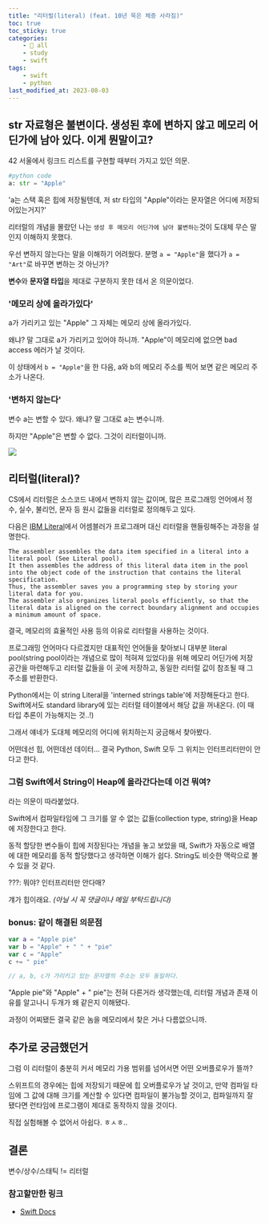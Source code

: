 ```yaml
---
title: "리터럴(literal) (feat. 10년 묵은 체증 사라짐)"
toc: true
toc_sticky: true
categories:
    - 📂 all
    - study
    - swift
tags:
    - swift
    - python
last_modified_at: 2023-08-03
---
```


## str 자료형은 불변이다. 생성된 후에 변하지 않고 메모리 어딘가에 남아 있다. 이게 뭔말이고?

42 서울에서 링크드 리스트를 구현할 때부터 가지고 있던 의문.

```python
#python code
a: str = "Apple"
```

'a는 스택 혹은 힙에 저장될텐데, 저 str 타입의 "Apple"이라는 문자열은 어디에 저장되어있는거지?'

리터럴의 개념을 몰랐던 나는 `생성 후 메모리 어딘가에 남아 불변하는`것이 도대체 무슨 말인지 이해하지 못했다.

우선 변하지 않는다는 말을 이해하기 어려웠다. 분명 `a = "Apple"`을 했다가 `a = "Art"`로 바꾸면 변하는 것 아닌가?

**변수**와 **문자열 타입**을 제대로 구분하지 못한 데서 온 의문이었다.

### '메모리 상에 올라가있다'

a가 가리키고 있는 "Apple" 그 자체는 메모리 상에 올라가있다.

왜냐? 말 그대로 a가 가리키고 있어야 하니까. "Apple"이 메모리에 없으면 bad access 에러가 날 것이다.

이 상태에서 `b = "Apple"`을 한 다음, a와 b의 메모리 주소를 찍어 보면 같은 메모리 주소가 나온다.

### '변하지 않는다'

변수 a는 변할 수 있다. 왜냐? 말 그대로 a는 변수니까.

하지만 "Apple"은 변할 수 없다. 그것이 리터럴이니까.

![](https://mblogthumb-phinf.pstatic.net/MjAyMDA5MDZfNzQg/MDAxNTk5MzQ3NjIxNTA1.mLoMRv7v7CNlhXjCoU2wQ5O2mi5yK6CH-H3FHtvceKcg.LdPJtOG-367ZcddayjJhnGYRCop3nMizWozfKz0t3gwg.JPEG.khs20010327/1599347620687.jpg?type=w800)

## 리터럴(literal)?

CS에서 리터럴은 소스코드 내에서 변하지 않는 값이며, 많은 프로그래밍 언어에서 정수, 실수, 불리언, 문자 등 원시 값들을 리터럴로 정의해두고 있다.

다음은 [IBM Literal](https://www.ibm.com/docs/en/developer-for-zos/14.2?topic=SSQ2R2_14.2.0/com.ibm.ent.asm.zos.doc/asmr102056.html)에서 어셈블러가 프로그래머 대신 리터럴을 핸들링해주는 과정을 설명한다.

```
The assembler assembles the data item specified in a literal into a literal pool (See Literal pool).
It then assembles the address of this literal data item in the pool into the object code of the instruction that contains the literal specification. 
Thus, the assembler saves you a programming step by storing your literal data for you. 
The assembler also organizes literal pools efficiently, so that the literal data is aligned on the correct boundary alignment and occupies a minimum amount of space.
```

결국, 메모리의 효율적인 사용 등의 이유로 리터럴을 사용하는 것이다.

프로그래밍 언어마다 다르겠지만 대표적인 언어들을 찾아보니 대부분 literal pool(string pool이라는 개념으로 많이 적혀져 있었다)을 위해 메모리 어딘가에 저장 공간을 마련해두고 리터럴 값들을 이 곳에 저장하고, 동일한 리터럴 값이 참조될 때 그 주소를 반환한다.

Python에서는 이 string Literal을 'interned strings table'에 저장해둔다고 한다. Swift에서도 standard library에 있는 리터럴 테이블에서 해당 값을 꺼내온다. (이 때 타입 추론이 가능해지는 것..!)

그래서 얘네가 도대체 메모리의 어디에 위치하는지 궁금해서 찾아봤다.

어떤데선 힙, 어떤데선 데이터... 결국 Python, Swift 모두 그 위치는 인터프리터만이 안다고 한다.

### 그럼 Swift에서 String이 Heap에 올라간다는데 이건 뭐여?

라는 의문이 따라붙었다.

Swift에서 컴파일타임에 그 크기를 알 수 없는 값들(collection type, string)을 Heap에 저장한다고 한다.

동적 할당한 변수들이 힙에 저장된다는 개념을 놓고 보았을 때, Swift가 자동으로 배열에 대한 메모리를 동적 할당했다고 생각하면 이해가 쉽다. String도 비슷한 맥락으로 볼 수 있을 것 같다.

???: 뭐야? 인터프리터만 안다매? 

걔가 힙이래요. *(아닐 시 꼭 댓글이나 메일 부탁드립니다)*

### bonus: 같이 해결된 의문점

```swift
var a = "Apple pie"
var b = "Apple" + " " + "pie"
var c = "Apple"
c += " pie"

// a, b, c가 가리키고 있는 문자열의 주소는 모두 동일하다.
```

"Apple pie"와 "Apple" + " pie"는 전혀 다른거라 생각했는데, 리터럴 개념과 존재 이유를 알고나니 두개가 왜 같은지 이해됐다.

과정이 어찌됐든 결국 같은 놈을 메모리에서 찾은 거나 다름없으니까.

## 추가로 궁금했던거

그럼 이 리터럴이 충분히 커서 메모리 가용 범위를 넘어서면 어떤 오버플로우가 뜰까?

스위프트의 경우에는 힙에 저장되기 때문에 힙 오버플로우가 날 것이고, 만약 컴파일 타임에 그 값에 대해 크기를 계산할 수 있다면 컴파일이 불가능할 것이고, 컴파일까지 잘 됐다면 런타임에 프로그램이 제대로 동작하지 않을 것이다.

직접 실험해볼 수 없어서 아쉽다. ㅎㅅㅎ..

## 결론

변수/상수/스태틱 != 리터럴

### 참고할만한 링크

- [Swift Docs](https://docs.swift.org/swift-book/documentation/the-swift-programming-language/lexicalstructure/#Literals)